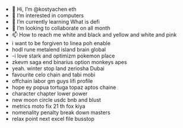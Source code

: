 - 👋 Hi, I’m @kostyachen eth
- 👀 I’m interested in computers
- 🌱 I’m currently learning What is defi
- 💞️ I’m looking to collaborate on all month
- 📫 How to reach me white and black and yellow and white and pink
- i want to be forgiven to linea poh enable
- hodl rune metalend island brain global
- -i love stark and optimizm pokemon place
- zkevm saga end binarius option monkeys apes
- yeah. winter stop land zeriosha Dubai
- favourite celo chain and tabi mobi
- offchain labor gm guys lifi profile
- hope ey popua tortuga topaz aptos chaine
- character chapter lower power
- new moon circle usdc bnb and blust
- metrics moto fix 21 th fox kiya
- nomenality penalty break down masters
- relax point next excel file busstop
